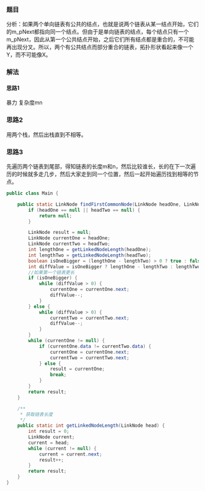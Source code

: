 ### 题目

分析：如果两个单向链表有公共的结点，也就是说两个链表从某一结点开始，它们的m_pNext都指向同一个结点。但由于是单向链表的结点，每个结点只有一个m_pNext，因此从第一个公共结点开始，之后它们所有结点都是重合的，不可能再出现分叉。所以，两个有公共结点而部分重合的链表，拓扑形状看起来像一个Y，而不可能像X。



### 解法

#### 思路1

暴力  复杂度mn

### 思路2

用两个栈，然后出栈直到不相等。

### 思路3

先遍历两个链表到尾部，得知链表的长度m和n，然后比较谁长，长的在下一次遍历的时候就多走几步，然后大家走到同一个位置，然后一起开始遍历找到相等的节点。

```java
public class Main {

    public static LinkNode findFirstCommonNode(LinkNode headOne, LinkNode headTwo) {
        if (headOne == null || headTwo == null) {
            return null;
        }

        LinkNode result = null;
        LinkNode currentOne = headOne;
        LinkNode currentTwo = headTwo;
        int lengthOne = getLinkedNodeLength(headOne);
        int lengthTwo = getLinkedNodeLength(headTwo);
        boolean isOneBigger = (lengthOne - lengthTwo) > 0 ? true : false;
        int diffValue = isOneBigger ? lengthOne - lengthTwo : lengthTwo - lengthOne;
        //如果第一个链表更长
        if (isOneBigger) {
            while (diffValue > 0) {
                currentOne = currentOne.next;
                diffValue--;
            }
        } else {
            while (diffValue > 0) {
                currentTwo = currentTwo.next;
                diffValue--;
            }
        }
        while (currentOne != null) {
            if (currentOne.data != currentTwo.data) {
                currentOne = currentOne.next;
                currentTwo = currentTwo.next;
            } else {
                result = currentOne;
                break;
            }
        }
        return result;
    }

    /**
     * 获取链表长度
     */
    public static int getLinkedNodeLength(LinkNode head) {
        int result = 0;
        LinkNode current;
        current = head;
        while (current != null) {
            current = current.next;
            result++;
        }
        return result;
    }
}
```

